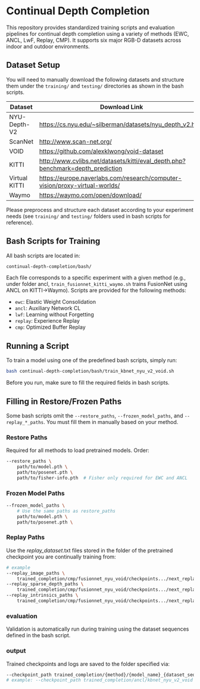 # Continual Depth Completion

This repository provides standardized training scripts and evaluation pipelines for continual depth completion using a variety of methods (EWC, ANCL, LwF, Replay, CMP). It supports six major RGB-D datasets across indoor and outdoor environments.

## Dataset Setup

You will need to manually download the following datasets and structure them under the `training/` and `testing/` directories as shown in the bash scripts.

| Dataset       | Download Link                                                                 |
|---------------|-------------------------------------------------------------------------------|
| NYU-Depth-V2  | https://cs.nyu.edu/~silberman/datasets/nyu_depth_v2.html                     |
| ScanNet       | http://www.scan-net.org/                                                     |
| VOID          | https://github.com/alexklwong/void-dataset                                   |
| KITTI         | http://www.cvlibs.net/datasets/kitti/eval_depth.php?benchmark=depth_prediction |
| Virtual KITTI | https://europe.naverlabs.com/research/computer-vision/proxy-virtual-worlds/  |
| Waymo         | https://waymo.com/open/download/                                              |

Please preprocess and structure each dataset according to your experiment needs (see `training/` and `testing/` folders used in bash scripts for reference).

## Bash Scripts for Training

All bash scripts are located in:
```bash
continual-depth-completion/bash/
```

Each file corresponds to a specific experiment with a given method (e.g., under folder ancl, `train_fusionnet_kitti_waymo.sh` trains FusionNet using ANCL on KITTI→Waymo). Scripts are provided for the following methods:

- `ewc`: Elastic Weight Consolidation
- `ancl`: Auxiliary Network CL 
- `lwf`: Learning without Forgetting
- `replay`: Experience Replay
- `cmp`: Optimized Buffer Replay

## Running a Script

To train a model using one of the predefined bash scripts, simply run:

```bash
bash continual-depth-completion/bash/train_kbnet_nyu_v2_void.sh
```
Before you run, make sure to fill the required fields in bash scripts. 
## Filling in Restore/Frozen Paths

Some bash scripts omit the `--restore_paths`, `--frozen_model_paths`, and `--replay_*_paths`. You must fill them in manually based on your method.

### Restore Paths

Required for all methods to load pretrained models. Order:

```bash
--restore_paths \
    path/to/model.pth \
    path/to/posenet.pth \
    path/to/fisher-info.pth  # Fisher only required for EWC and ANCL
```
### Frozen Model Paths 
```bash
--frozen_model_paths \ 
    # Use the same paths as restore_paths
    path/to/model.pth \
    path/to/posenet.pth \
```
### Replay Paths 
Use the *_replay_dataset_*.txt files stored in the folder of the pretrained checkpoint you are continually training from:
```bash
# example
--replay_image_paths \
    trained_completion/cmp/fusionnet_nyu_void/checkpoints.../next_replay_dataset_image_paths.txt
--replay_sparse_depth_paths \
    trained_completion/cmp/fusionnet_nyu_void/checkpoints.../next_replay_dataset_sparse_depth_paths.txt
--replay_intrinsics_paths \
    trained_completion/cmp/fusionnet_nyu_void/checkpoints.../next_replay_dataset_intrinsics_paths.txt
```

### evaluation
Validation is automatically run during training using the dataset sequences defined in the bash script. 

### output

Trained checkpoints and logs are saved to the folder specified via:
```bash
--checkpoint_path trained_completion/{method}/{model_name}_{dataset_sequence}
# example: --checkpoint_path trained_completion/ancl/kbnet_nyu_v2_void
```
